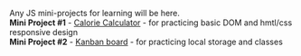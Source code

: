 Any JS mini-projects for learning will be here.  
**Mini Project #1** - [Calorie Calculator](https://adamad44.github.io/learning-javascript/calorie-calculator/) - for practicing basic DOM and hmtl/css responsive design   
**Mini Project #2** - [Kanban board](https://adamad44.github.io/learning-javascript/Kanban-board/) - for practicing local storage and classes
